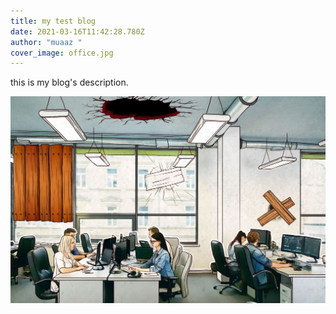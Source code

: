 ```yaml
---
title: my test blog
date: 2021-03-16T11:42:28.780Z
author: "muaaz "
cover_image: office.jpg
---
```

this is my blog's description.

![alt](office.jpg)